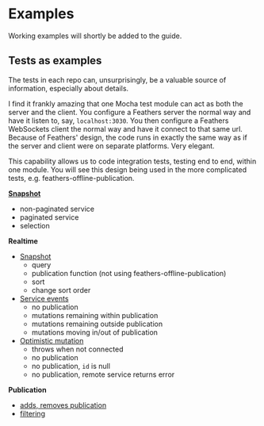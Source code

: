 # Examples

Working examples will shortly be added to the guide.

## Tests as examples

The tests in each repo can, unsurprisingly, be a valuable source of information,
especially about details.

I find it frankly amazing that one Mocha test module can act as both the server and the client.
You configure a Feathers server the normal way and have it listen to, say, `localhost:3030`.
You then configure a Feathers WebSockets client the normal way and have it connect to that same url.
Because of Feathers' design, the code runs in exactly the same way as if the server and client were
on separate platforms. Very elegant.

This capability allows us to code integration tests, testing end to end, within one module.
You will see this design being used in the more complicated tests, e.g. feathers-offline-publication.

[**Snapshot**](https://github.com/feathersjs/feathers-offline-snapshot/blob/master/test/snapshot.test.js)
- non-paginated service
- paginated service
- selection

**Realtime**
- [Snapshot](https://github.com/feathersjs/feathers-offline-realtime/blob/master/test/commons/helpers/snapshot.test.js)
    - query
    - publication function (not using feathers-offline-publication)
    - sort
    - change sort order
- [Service events](https://github.com/feathersjs/feathers-offline-realtime/blob/master/test/commons/helpers/service-events.test.js)
    - no publication
    - mutations remaining within publication
    - mutations remaining outside publication
    - mutations moving in/out of publication
- [Optimistic mutation](https://github.com/feathersjs/feathers-offline-realtime/blob/master/test/commons/helpers/optimistic-mutator-online.test.js)
    - throws when not connected
    - no publication
    - no publication, `id` is null
    - no publication, remote service returns error
    
**Publication**
- [adds, removes publication](https://github.com/feathersjs/feathers-offline-publication/blob/master/test/integration.test.js)
- [filtering](https://github.com/feathersjs/feathers-offline-publication/blob/master/test/filter.test.js)
    